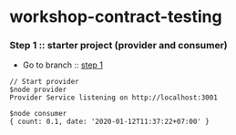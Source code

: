 # workshop-contract-testing

### Step 1 :: starter project (provider and consumer)
* Go to branch :: [step 1](https://github.com/up1/workshop-contract-testing/tree/step-01)

```
// Start provider
$node provider
Provider Service listening on http://localhost:3001

$node consumer
{ count: 0.1, date: '2020-01-12T11:37:22+07:00' }
```

